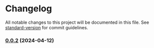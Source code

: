 # Changelog

All notable changes to this project will be documented in this file. See [standard-version](https://github.com/conventional-changelog/standard-version) for commit guidelines.

### [0.0.2](https://github.com/looplex-osi/common/compare/v0.0.1...v0.0.2) (2024-04-12)
